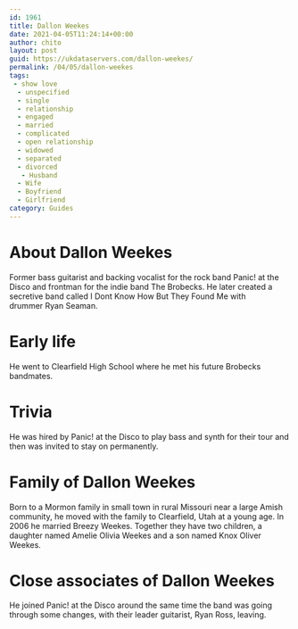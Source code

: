 ```yaml
---
id: 1961
title: Dallon Weekes
date: 2021-04-05T11:24:14+00:00
author: chito
layout: post
guid: https://ukdataservers.com/dallon-weekes/
permalink: /04/05/dallon-weekes
tags:
 - show love
  - unspecified
  - single
  - relationship
  - engaged
  - married
  - complicated
  - open relationship
  - widowed
  - separated
  - divorced
   - Husband
  - Wife
  - Boyfriend
  - Girlfriend
category: Guides
---
```




  
  
#  About Dallon Weekes
                  
                  
                  
Former bass guitarist and backing vocalist for the rock band Panic! at the Disco and frontman for the indie band The Brobecks. He later created a secretive band called I Dont Know How But They Found Me with drummer Ryan Seaman.
                  
                
                
                
# Early life
                  
                  
                  
He went to Clearfield High School where he met his future Brobecks bandmates.  
                  
                
                
                
# Trivia
                  
                  
                  
He was hired by Panic! at the Disco to play bass and synth for their tour and then was invited to stay on permanently. 
                  
                
                
                
# Family of Dallon Weekes
                  
                  
                  
Born to a Mormon family in small town in rural Missouri near a large Amish community, he moved with the family to Clearfield, Utah at a young age. In 2006 he married Breezy Weekes. Together they have two children, a daughter named Amelie Olivia Weekes and a son named Knox Oliver Weekes. 
                  
                
                
                
# Close associates of Dallon Weekes
                  
                  
                  
He joined Panic! at the Disco around the same time the band was going through some changes, with their leader guitarist, Ryan Ross, leaving. 
                  
                
              
            
          
          
          
    
    
  
